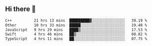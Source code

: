 ## Hi there 👋

<!--START_SECTION:waka-->

```txt
C++          21 hrs 13 mins  █████████▓░░░░░░░░░░░░░░░   39.19 %
Other        10 hrs 33 mins  █████░░░░░░░░░░░░░░░░░░░░   19.48 %
JavaScript   9 hrs 29 mins   ████▒░░░░░░░░░░░░░░░░░░░░   17.53 %
Swift        4 hrs 46 mins   ██▒░░░░░░░░░░░░░░░░░░░░░░   08.82 %
TypeScript   4 hrs 11 mins   ██░░░░░░░░░░░░░░░░░░░░░░░   07.75 %
```

<!--END_SECTION:waka-->
